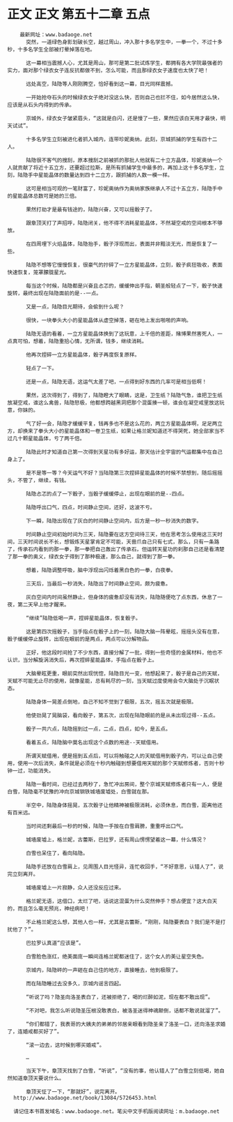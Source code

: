 # 正文 正文 第五十二章 五点
        最新网址：www.badaoge.net
          突然，一道绿色身影划破长空，越过周山，冲入那十多名学生中，一拳一个，不过十多秒，十多名学生全部被打晕掉落在地。
      
          这一幕相当震撼人心，尤其是周山，那可是第二批试炼学生，都拥有各大学院最强者的实力，面对那个绿衣女子连反抗都做不到，怎么可能，而且那绿衣女子速度也太快了吧！
      
          远处高空，陆隐等人刚刚腾空，恰好看到这一幕，目光同样震撼。
      
          一开始抢夺石头的时候绿衣女子绝对没这么快，否则自己也拦不住，如今居然这么快，应该是从石头内得到的传承。
      
          京城外，绿衣女子皱紧眉头，“这就是白闪，还是慢了一些，果然应该白天用才最快，明天试试”。
      
          十多名学生立刻被进化者抓入城内，连带珍妮奥纳，此刻，京城抓捕的学生有四十二人。
      
          陆隐很不客气的搜刮，原本搜刮之前被抓的那批人他就有二十立方晶体，珍妮奥纳一个人就贡献了将近十五立方，还要超过拉斯，是所有抓捕学生中最多的，再加上这十多名学生，立刻，陆隐手中星能晶体的数量达到四十二立方，跟抓捕的人数一模一样。
      
          这可是相当可观的一笔财富了，珍妮奥纳作为奥纳家族继承人不过十五立方，陆隐手中的星能晶体总数可是她的三倍。
      
          果然打劫才是最有钱途的，陆隐兴奋，又可以摇骰子了。
      
          跟章顶天打了声招呼，陆隐闭关，他不得不消耗星能晶体，不然凝空戒的空间根本不够放。
      
          在四周埋下火焰晶体，陆隐抬手，骰子浮现而出，表面并非黯淡无光，而是恢复了一些。
      
          陆隐不想等它慢慢恢复，很豪气的拧碎了一立方星能晶体，立刻，骰子疯狂吸收，表面快速恢复，笼罩朦胧星光。
      
          每当这个时候，陆隐都是兴奋且忐忑的，缓缓伸出手指，朝圣般轻点了一下，骰子快速旋转，最终出现在陆隐面前的是--一点。
      
          又是一点，陆隐目光期待，会偷到什么呢？
      
          很快，一块拳头大小的星能晶体从虚空掉落，砸在地上发出啪啪的声响。
      
          陆隐无语的看着，一立方星能晶体换到了这玩意，上千倍的差距，赌博果然害死人，一点真可怕，想着，陆隐重拾心情，无所谓，钱多，继续消耗。
      
          他再次捏碎一立方星能晶体，骰子再度恢复原样。
      
          轻点了一下。
      
          还是一点，陆隐无语，这运气太差了吧，一点得到好东西的几率可是相当低啊！
      
          果然，这次得到了，得到了，陆隐瞪大了眼睛，这是，卫生纸？陆隐气急，谁把卫生纸放凝空戒，谁这么禽兽，陆隐怒极，他都想跨越黑洞把那个混蛋揍一顿，谁会在凝空戒里放这玩意，你妹的。
      
          气了好一会，陆隐才缓缓平复，钱再多也不是这么花的，两立方星能晶体啊，足足两立方，却换来了拳头大小的星能晶体和一卷卫生纸，如果让格兰妮知道还不得哭死，她全部家当不过几十颗星能晶体，亏了两千倍。
      
          陆隐此时才知道自己第一次得到天星功有多好运，那天估计全宇宙的气运都集中在自己身上了。
      
          是不是等一等？今天运气不好？当陆隐第三次捏碎星能晶体的时候不禁想到，随后摇摇头，不管了，继续，有钱。
      
          陆隐忐忑的点了一下骰子，当骰子缓缓停止，出现在眼前的是--四点。
      
          陆隐呼出口气，四点，时间静止空间，还好，这波不亏。
      
          下一瞬，陆隐出现在了灰白的时间静止空间内，后方是一秒一秒消失的数字。
      
          时间静止空间初始时间为三天，陆隐要在这方空间待三天，他在思考怎么使用这三天时间，三天时间说长不长，想锻炼天星掌肯定不可能，天兽爪自己只有七式，那么，只有一条路了，传承石内看到的那一拳，那一拳把自己轰出了传承石，但运转天星功的刹那自己还是看清楚了那一拳的奥义，绿衣女子得到了那种极速，那么自己，就得到了那一拳。
      
          想着，陆隐调整呼吸，脑中浮现出闪烁着黑白色的一拳，白夜拳。
      
          三天后，当最后一秒消失，陆隐出了时间静止空间，颇为疲惫。
      
          灰白空间内时间虽然静止，但身体的疲惫却没有消失，陆隐随便吃了点东西，休息了一夜，第二天早上他才醒来。
      
          “继续”陆隐低喝一声，捏碎星能晶体，恢复骰子。
      
          这是第四次摇骰子，当手指点在骰子上的一刻，陆隐大脑一阵晕眩，摇摇头没有在意，骰子缓缓停止旋转，出现在眼前的是两点，两点可以分解物品。
      
          正好，他这段时间抢了不少东西，直接分解了一批，得到一些奇怪的金属材料，他也不认识，当分解旋涡消失后，再次捏碎星能晶体，手指点在骰子上。
      
          大脑晕眩更重，眼前突然出现恍惚，陆隐目光一变，他想起来了，骰子是自己的天赋，天赋不可能无止尽的使用，就像星能，总有耗尽的一刻，当天赋过度使用会令大脑处于沉眠状态。
      
          陆隐身体一晃差点倒地，自己不知不觉到了极限，五次，摇五次就是极限。
      
          他使劲晃了晃脑袋，看向骰子，第五次，出现在陆隐眼前的是从未出现过得--五点。
      
          骰子一共六点，陆隐摇到过一点，二点，四点，如今，是五点。
      
          看着五点，陆隐脑中莫名出现这个点数的用途--天赋借用。
      
          所谓天赋借用，便是摇到五点后，可以将触碰之人的天赋借用到骰子内，可以让自己使用，使用一次后消失，条件就是必须在十秒内触碰到想要借用天赋的那个天赋修炼者，否则十秒钟一过，功能消失。
      
          陆隐一看时间，已经过去两秒了，急忙冲出房间，整个京城天赋修炼者只有一人，便是白雪，陆隐毫不犹豫的冲向京城钢铁城墙废墟处，白雪就在那。
      
          半空中，陆隐身体摇晃，五次骰子让他精神被极限消耗，必须休息，而白雪，距离他还有百米远。
      
          当时间还剩最后一秒的时候，陆隐一手按在白雪肩膀，重重呼出口气。
      
          城墙废墟上，格兰妮，古蕾斯，巴拉罗，还有周山愣愣望着这一幕，什么情况？
      
          白雪也呆住了，看向陆隐。
      
          陆隐手还放在白雪肩上，见周围人目光怪异，连忙收回手，“不好意思，认错人了”，说完立刻离开。
      
          城墙废墟上一片寂静，众人还没反应过来。
      
          格兰妮无语，这借口，太烂了吧，话说这混蛋为什么突然伸手？想占便宜？这大白天的，而且怎么毫无预兆，神经病吧！
      
          不止格兰妮这么想，其他人也一样，尤其是古蕾斯，“刚刚，陆隐要表白？我们是不是打扰他了？”。
      
          巴拉罗认真道“应该是”。
      
          白雪脸色涨红，绝美面庞一瞬间连格兰妮都迷住了，这个女人的美让星空失色。
      
          京城内，陆隐砰的一声砸在自己住的地方，直接睡去，他到极限了。
      
          而在陆隐睡过去没多久，京城内谣言四起。
      
          “听说了吗？隐圣向洛圣表白了，还被拒绝了，喝的烂醉如泥，现在都不敢出现”。
      
          “不对吧，我怎么听说隐圣压根没敢表白，被洛圣迷得神魂颠倒，话都不敢说就溜了”。
      
          “你们都错了，我表哥的大姨夫的弟弟的邻居亲眼看到隐圣亲了洛圣一口，还向洛圣求婚了，连婚戒都买好了”。
      
          “滚一边去，这时候到哪买婚戒”。
      
          …
      
          当天下午，章顶天找到了白雪，“听说”，“没有的事，他认错人了”白雪立刻低喝，她自然知道章顶天要说什么。
      
          章顶天怔了一下，“那就好”，说完离开。
      http://www.badaoge.net/book/13084/5726453.html
      
      请记住本书首发域名：www.badaoge.net。笔尖中文手机版阅读网址：m.badaoge.net